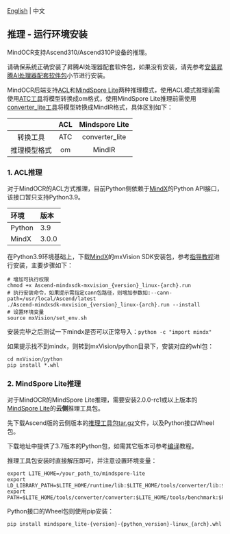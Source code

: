 [English](../../en/inference/environment_en.md) | 中文

## 推理 - 运行环境安装

MindOCR支持Ascend310/Ascend310P设备的推理。

请确保系统正确安装了昇腾AI处理器配套软件包，如果没有安装，请先参考[安装昇腾AI处理器配套软件包](https://www.mindspore.cn/install#安装昇腾ai处理器配套软件包)小节进行安装。

MindOCR后端支持[ACL](https://www.hiascend.com/document/detail/zh/canncommercial/63RC1/inferapplicationdev/aclcppdevg/aclcppdevg_000004.html)和[MindSpore Lite](https://www.mindspore.cn/lite/docs/zh-CN/master/index.html)两种推理模式，使用ACL模式推理前需使用[ATC工具](https://www.hiascend.com/document/detail/zh/)将模型转换成om格式，使用MindSpore Lite推理前需使用[converter_lite工具](https://www.mindspore.cn/lite/docs/zh-CN/master/use/cloud_infer/converter_tool.html)将模型转换成MindIR格式，具体区别如下：

|        |       ACL        |    Mindspore Lite  |
|:------:|:----------------:|:------------------:|
|  转换工具  |       ATC        |    converter_lite  |
| 推理模型格式 |        om        |        MindIR      |

### 1. ACL推理

对于MindOCR的ACL方式推理，目前Python侧依赖于[MindX](https://www.hiascend.com/software/Mindx-sdk)的Python
API接口，该接口暂只支持Python3.9。

| 环境    | 版本  |
|:-------|:------|
| Python | 3.9   |
| MindX  | 3.0.0 |

在Python3.9环境基础上，下载[MindX](https://www.hiascend.com/zh/software/mindx-sdk/commercial)的mxVision
SDK安装包，参考[指导教程](https://www.hiascend.com/document/detail/zh/mind-sdk/300/quickstart/visionquickstart/visionquickstart_0003.html)进行安装，主要步骤如下：

```shell
# 增加可执行权限
chmod +x Ascend-mindxsdk-mxvision_{version}_linux-{arch}.run
# 执行安装命令，如果提示需指定cann包路径，则增加参数如:--cann-path=/usr/local/Ascend/latest
./Ascend-mindxsdk-mxvision_{version}_linux-{arch}.run --install
# 设置环境变量
source mxVision/set_env.sh
```

安装完毕之后测试一下mindx是否可以正常导入：`python -c "import mindx"`

如果提示找不到mindx，则转到mxVision/python目录下，安装对应的whl包：

```
cd mxVision/python
pip install *.whl
```

### 2. MindSpore Lite推理

对于MindOCR的MindSpore Lite推理，需要安装2.0.0-rc1或以上版本的[MindSpore Lite](https://www.mindspore.cn/lite/docs/zh-CN/master/index.html)的**云侧**推理工具包。

先下载Ascend版的云侧版本的[推理工具包tar.gz](https://www.mindspore.cn/lite/docs/zh-CN/master/use/downloads.html)文件，以及Python接口Wheel包。

下载地址中提供了3.7版本的Python包，如需其它版本可参考[编译](https://www.mindspore.cn/lite/docs/zh-CN/master/use/cloud_infer/build.html)教程。

推理工具包安装时直接解压即可，并注意设置环境变量：

```shell
export LITE_HOME=/your_path_to/mindspore-lite
export LD_LIBRARY_PATH=$LITE_HOME/runtime/lib:$LITE_HOME/tools/converter/lib:$LD_LIBRARY_PATH
export PATH=$LITE_HOME/tools/converter/converter:$LITE_HOME/tools/benchmark:$PATH
```

Python接口的Wheel包则使用pip安装：

```shell
pip install mindspore_lite-{version}-{python_version}-linux_{arch}.whl
```